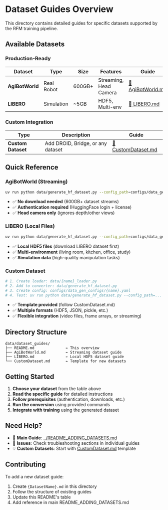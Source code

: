 # Dataset Guides Overview

This directory contains detailed guides for specific datasets supported by the RFM training pipeline.

## Available Datasets

### Production-Ready
| Dataset | Type | Size | Features | Guide |
|---------|------|------|----------|-------|
| **AgiBotWorld** | Real Robot | 600GB+ | Streaming, Head Camera | [📖 AgiBotWorld.md](AgiBotWorld.md) |
| **LIBERO** | Simulation | ~5GB | HDF5, Multi-env | [📖 LIBERO.md](LIBERO.md) |

### Custom Integration
| Type | Description | Guide |
|------|-------------|-------|
| **Custom Dataset** | Add DROID, Bridge, or any dataset | [📖 CustomDataset.md](CustomDataset.md) |

## Quick Reference

### AgiBotWorld (Streaming)
```bash
uv run python data/generate_hf_dataset.py --config_path=configs/data_gen_configs/agibot_world.yaml
```
- ✅ **No download needed** (600GB+ dataset streams)
- ✅ **Authentication required** (HuggingFace login + license)
- ✅ **Head camera only** (ignores depth/other views)

### LIBERO (Local Files)  
```bash
uv run python data/generate_hf_dataset.py --config_path=configs/data_gen.yaml
```
- ✅ **Local HDF5 files** (download LIBERO dataset first)
- ✅ **Multi-environment** (living room, kitchen, office, study)
- ✅ **Simulation data** (high-quality manipulation tasks)

### Custom Dataset
```bash
# 1. Create loader: data/{name}_loader.py
# 2. Add to converter: data/generate_hf_dataset.py  
# 3. Create config: configs/data_gen_configs/{name}.yaml
# 4. Test: uv run python data/generate_hf_dataset.py --config_path=...
```
- ✅ **Template provided** (follow CustomDataset.md)
- ✅ **Multiple formats** (HDF5, JSON, pickle, etc.)
- ✅ **Flexible integration** (video files, frame arrays, or streaming)

## Directory Structure

```
data/dataset_guides/
├── README.md              ← This overview
├── AgiBotWorld.md         ← Streaming dataset guide  
├── LIBERO.md              ← Local HDF5 dataset guide
└── CustomDataset.md       ← Template for new datasets
```

## Getting Started

1. **Choose your dataset** from the table above
2. **Read the specific guide** for detailed instructions
3. **Follow prerequisites** (authentication, downloads, etc.)
4. **Run the conversion** using provided commands
5. **Integrate with training** using the generated dataset

## Need Help?

- 📖 **Main Guide**: [../README_ADDING_DATASETS.md](../README_ADDING_DATASETS.md)
- 🐛 **Issues**: Check troubleshooting sections in individual guides
- 💡 **Custom Datasets**: Start with [CustomDataset.md](CustomDataset.md) template

## Contributing

To add a new dataset guide:

1. Create `{DatasetName}.md` in this directory
2. Follow the structure of existing guides
3. Update this README's table
4. Add reference in main README_ADDING_DATASETS.md